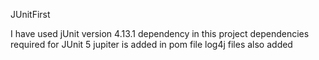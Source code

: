 JUnitFirst

I have used jUnit version 4.13.1 dependency in this project
dependencies required for JUnit 5 jupiter is added in pom file
log4j files also added